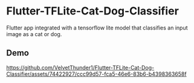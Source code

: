 # Flutter-TFLite-Cat-Dog-Classifier
Flutter app integrated with a tensorflow lite model that classifies an input image as a cat or dog.

## Demo
https://github.com/VelvetThunder1/Flutter-TFLite-Cat-Dog-Classifier/assets/74422927/ccc99d57-fca5-46e6-83b6-b4398363658f


